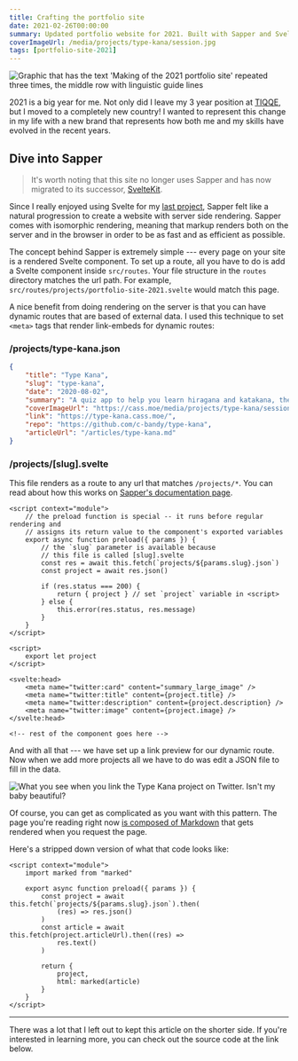 ```yaml
---
title: Crafting the portfolio site
date: 2021-02-26T00:00:00
summary: Updated portfolio website for 2021. Built with Sapper and Svelte.
coverImageUrl: /media/projects/type-kana/session.jpg
tags: [portfolio-site-2021]
---
```


![Graphic that has the text 'Making of the 2021 portfolio site' repeated three times, the middle row with linguistic guide lines](/media/projects/portfolio-site-2021/cover.png)

2021 is a big year for me. Not only did I leave my 3 year position at
[TIQQE](https://tiqqe.com/), but I moved to a completely new country! I wanted
to represent this change in my life with a new brand that represents how both me
and my skills have evolved in the recent years.

## Dive into Sapper

> It's worth noting that this site no longer uses Sapper and has now migrated to
> its successor, [SvelteKit](https://kit.svelte.dev/).

Since I really enjoyed using Svelte for my [last project](/projects/type-kana),
Sapper felt like a natural progression to create a website with server side
rendering. Sapper comes with isomorphic rendering, meaning that markup renders
both on the server and in the browser in order to be as fast and as efficient as
possible.

The concept behind Sapper is extremely simple --- every page on your site is a
rendered Svelte component. To set up a route, all you have to do is add a Svelte
component inside `src/routes`. Your file structure in the `routes` directory
matches the url path. For example,
`src/routes/projects/portfolio-site-2021.svelte` would match this page.

A nice benefit from doing rendering on the server is that you can have dynamic
routes that are based of external data. I used this technique to set `<meta>`
tags that render link-embeds for dynamic routes:

### /projects/type-kana.json

```json
{
	"title": "Type Kana",
	"slug": "type-kana",
	"date": "2020-08-02",
	"summary": "A quiz app to help you learn hiragana and katakana, the Japanese syllabaries. Powered by Svelte.",
	"coverImageUrl": "https://cass.moe/media/projects/type-kana/session.jpg",
	"link": "https://type-kana.cass.moe/",
	"repo": "https://github.com/c-bandy/type-kana",
	"articleUrl": "/articles/type-kana.md"
}
```

### /projects/[slug].svelte

This file renders as a route to any url that matches `/projects/*`. You
can read about how this works on [Sapper's documentation page](https://sapper.svelte.dev/docs#Pages).

```svelte
<script context="module">
	// the preload function is special -- it runs before regular rendering and
	// assigns its return value to the component's exported variables
	export async function preload({ params }) {
		// the `slug` parameter is available because
		// this file is called [slug].svelte
		const res = await this.fetch(`projects/${params.slug}.json`)
		const project = await res.json()

		if (res.status === 200) {
			return { project } // set `project` variable in <script>
		} else {
			this.error(res.status, res.message)
		}
	}
</script>

<script>
	export let project
</script>

<svelte:head>
	<meta name="twitter:card" content="summary_large_image" />
	<meta name="twitter:title" content={project.title} />
	<meta name="twitter:description" content={project.description} />
	<meta name="twitter:image" content={project.image} />
</svelte:head>

<!-- rest of the component goes here -->
```

And with all that --- we have set up a link preview for our dynamic route. Now
when we add more projects all we have to do was edit a JSON file to fill in the
data.

![What you see when you link the Type Kana project on Twitter. Isn't my baby beautiful?](/media/projects/portfolio-site-2021/link-preview.png "A screenshot of the link preview for a project as it appears on twitter.com")

Of course, you can get as complicated as you want with this pattern. The page
you're reading right now [is composed of
Markdown](/articles/portfolio-site-2021.md) that gets rendered when you request
the page.

Here's a stripped down version of what that code looks like:

```svelte
<script context="module">
	import marked from "marked"

	export async function preload({ params }) {
		const project = await this.fetch(`projects/${params.slug}.json`).then(
			(res) => res.json()
		)
		const article = await this.fetch(project.articleUrl).then((res) =>
			res.text()
		)

		return {
			project,
			html: marked(article)
		}
	}
</script>
```

---

There was a lot that I left out to kept this article on the shorter side. If
you're interested in learning more, you can check out the source code at the
link below.
